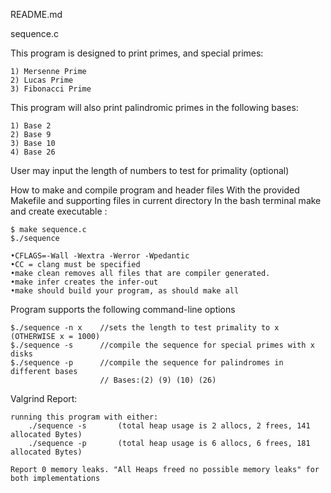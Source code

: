 README.md

sequence.c

This program is designed to print primes, and special primes:

	1) Mersenne Prime
	2) Lucas Prime
	3) Fibonacci Prime

This program will also print palindromic primes in the following bases:

	1) Base 2
	2) Base 9
	3) Base 10
	4) Base 26

User may input the length of numbers to test for primality (optional)

How to make and compile program and header files
With the provided Makefile and supporting files in current directory
In the bash terminal make and create executable :
	
	$ make sequence.c
	$./sequence

	•CFLAGS=-Wall -Wextra -Werror -Wpedantic
	•CC = clang must be specified
	•make clean removes all files that are compiler generated.
	•make infer creates the infer-out
	•make should build your program, as should make all

Program supports the following command-line options
	
	$./sequence -n x	//sets the length to test primality to x (OTHERWISE x = 1000)
	$./sequence -s		//compile the sequence for special primes with x disks
	$./sequence -p		//compile the sequence for palindromes in different bases 
						// Bases:(2) (9) (10) (26)

Valgrind Report:

	running this program with either:
		./sequence -s 		(total heap usage is 2 allocs, 2 frees, 141 allocated Bytes)
		./sequence -p 		(total heap usage is 6 allocs, 6 frees, 181 allocated Bytes)

	Report 0 memory leaks. "All Heaps freed no possible memory leaks" for both implementations

